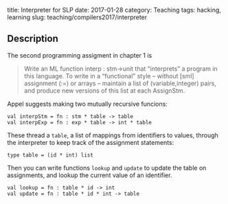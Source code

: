 title: Interpreter for SLP
date: 2017-01-28
category: Teaching
tags: hacking, learning
slug: teaching/compilers2017/interpreter

## Description

The second programming assigment in chapter 1 is 
> Write an ML function interp : stm→unit that “interprets” a program
>   in this language. To write in a “functional” style – without
>   [sml] assignment (:=) or arrays – maintain a list of (variable,integer)
>   pairs, and produce new versions of this list at each AssignStm.

Appel suggests making two mutually recursive funcions:

```
val interpStm = fn : stm * table -> table
val interpExp = fn : exp * table -> int * table
```

These thread a `table`, a list of mappings from identifiers to values,
through the interpreter to keep track of the assignment statements:

```
type table = (id * int) list
```

Then you can write functions `lookup` and `update` to update the table
on assignments, and lookup the current value of an identifier.

```
val lookup = fn : table * id -> int
val update = fn : table * id * int -> table
```
